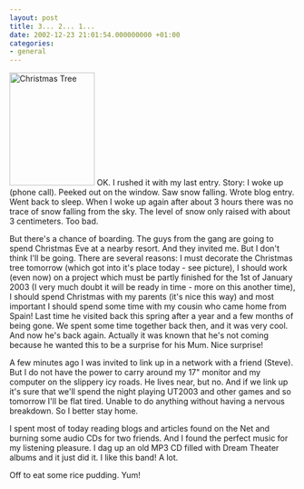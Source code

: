 ```yaml
---
layout: post
title: 3... 2... 1...
date: 2002-12-23 21:01:54.000000000 +01:00
categories:
- general
---
```

<a href="https://content.rusiczki.net/blogpics/christmas_tree.php" onclick="window.open('https://content.rusiczki.net/blogpics/christmas_tree.php','popup','width=400,height=533,scrollbars=no,resizable=no,toolbar=no,directories=no,location=no,menubar=no,status=no,left=0,top=0'); return false"><img src="https://content.rusiczki.net/blogpics/christmas_tree-thumb.jpg" width="150" height="199" border="0" alt="Christmas Tree" class="postimage" /></a> OK. I rushed it with my last entry. Story: I woke up (phone call). Peeked out on the window. Saw snow falling. Wrote blog entry. Went back to sleep. When I woke up again after about 3 hours there was no trace of snow falling from the sky. The level of snow only raised with about 3 centimeters. Too bad.

But there's a chance of boarding. The guys from the gang are going to spend Christmas Eve at a nearby resort. And they invited me. But I don't think I'll be going. There are several reasons: I must decorate the Christmas tree tomorrow (which got into it's place today - see picture), I should work (even now) on a project which must be partly finished for the 1st of January 2003 (I very much doubt it will be ready in time - more on this another time), I should spend Christmas with my parents (it's nice this way) and most important I should spend some time with my cousin who came home from Spain! Last time he visited back this spring after a year and a few months of being gone. We spent some time together back then, and it was very cool. And now he's back again. Actually it was known that he's not coming because he wanted this to be a surprise for his Mum. Nice surprise!

A few minutes ago I was invited to link up in a network with a friend (Steve). But I do not have the power to carry around my 17" monitor and my computer on the slippery icy roads. He lives near, but no. And if we link up it's sure that we'll spend the night playing UT2003 and other games and so tomorrow I'll be flat tired. Unable to do anything without having a nervous breakdown. So I better stay home.

I spent most of today reading blogs and articles found on the Net and burning some audio CDs for two friends. And I found the perfect music for my listening pleasure. I dag up an old MP3 CD filled with Dream Theater albums and it just did it. I like this band! A lot.

Off to eat some rice pudding. Yum!
